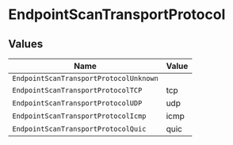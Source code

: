 # EndpointScanTransportProtocol


## Values

| Name                                   | Value                                  |
| -------------------------------------- | -------------------------------------- |
| `EndpointScanTransportProtocolUnknown` |                                        |
| `EndpointScanTransportProtocolTCP`     | tcp                                    |
| `EndpointScanTransportProtocolUDP`     | udp                                    |
| `EndpointScanTransportProtocolIcmp`    | icmp                                   |
| `EndpointScanTransportProtocolQuic`    | quic                                   |